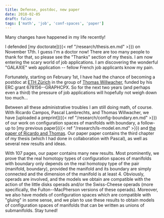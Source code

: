 ```yaml
---
title: Defense, postdoc, new paper
date: 2018-02-05
draft: false
tags: ['math', 'job', 'conf-spaces', 'paper']
---
```


Many changes have happened in my life recently!

I defended [my doctorate]({{< ref "/research/thesis.en.md" >}}) on November 17th.
I guess I'm a doctor now!
There are too many people to thank for that, so please see the "Thanks" section of my thesis.
I am now entering the scary world of job applications.
I am discovering the wonderful "GALAXIE" web application -- fellow French job applicants know my pain.
<!--more-->

Fortunately, starting on February 1st, I have had the chance of becoming a postdoc at [ETH Zürich](https://www.ethz.ch) in the group of [Thomas Willwacher](https://people.math.ethz.ch/~wilthoma/), funded by his ERC grant 678156--GRAPHCPX.
So for the next two years (and perhaps even a third) the pressure of job applications will hopefully not weigh down too much...

Between all these administrative troubles I am still doing math, of course.
With Ricardo Campos, Pascal Lambrechts, and Thomas Willwacher, we have [uploaded a preprint]({{< ref "/research/config-boundary.en.md" >}}) of our work on configuration spaces of manifolds with boundary, a follow-up to [my previous paper]({{< ref "/research/ls-model.en.md" >}}) and [the paper of Ricardo and Thomas](https://arxiv.org/abs/1604.02043).
Our paper paper contains the third chapter of my thesis (which I had done in collaboration with Pascal), as well as several new results and ideas.

With 107 pages, our paper contains many new results.
Most prominently, we prove that the real homotopy types of configuration spaces of manifolds with boundary only depends on the real homotopy type of the pair (manifold, boundary), provided the manifold and its boundary are simply connected and the dimension of the manifold is at least 4.
Obviously, operads are involved, and the models we obtain are compatible with the action of the little disks operads and/or the Swiss-Cheese operads (more specifically, the Fulton--MacPherson versions of these operads).
Moreover, we also have models of configuration spaces which are compatible with "gluing" in some sense, and we plan to use these results to obtain models of configuration spaces of manifolds that can be written as unions of submanifolds.
Stay tuned!
